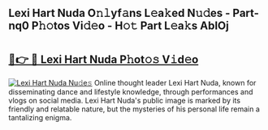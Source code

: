 ## Lexi Hart Nuda O𝚗𝚕yf𝚊ns L𝚎a𝚔ed N𝚞𝚍es - Part-nq0 P𝚑𝚘tos Vi𝚍𝚎o - H𝚘𝚝 Part L𝚎a𝚔s AbIOj

# <h2><a href="http://kfcfce.oniu.top/?m=Lexi+Hart+Nuda">🔗👉 🔴 Lexi Hart Nuda P𝚑ot𝚘𝚜 V𝚒d𝚎o</a></h2>

[![Lexi Hart Nuda Nu𝚍e𝚜](https://i.imgur.com/0qMVB7G.gif)](http://kfcfce.oniu.top/?m=Lexi+Hart+Nuda)
Online thought leader Lexi Hart Nuda, known for disseminating dance and lifestyle knowledge, through performances and vlogs on social media. Lexi Hart Nuda's public image is marked by its friendly and relatable nature, but the mysteries of his personal life remain a tantalizing enigma.  
